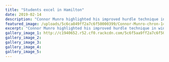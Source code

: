 ```yaml
---
title: "Students excel in Hamilton"
date: 2019-02-14
description: "Connor Munro highlighted his improved hurdle technique in winning the Centre Championship 110 metre hurdles..."
featured_image: /uploads/5c6ca849ff2a7c6f50000399/Connor-Munro-chron-14.2.19-hurdles.PNG
excerpt: "Connor Munro highlighted his improved hurdle technique in winning the Centre Championship 110 metre hurdles."
gallery_image_1: http://c1940652.r52.cf0.rackcdn.com/5c6f5aa9ff2a7c6f500004e4/Connor-Munro-18.1.19-Chron.jpg
gallery_image_2: 
gallery_image_3: 
gallery_image_4: 
gallery_image_5: 
---
```

